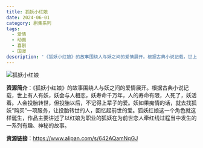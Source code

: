 ```yaml
---
title: 狐妖小红娘
date: 2024-06-01
category: 剧集系列
tags:
  - 爱情
  - 动画
  - 喜剧
  - 国漫
description: '《狐妖小红娘》的故事围绕人与妖之间的爱情展开。根据古典小说记载，世上有人有妖，妖会与人相恋，妖寿命千万年，人的寿命有限，人死了，妖活着。人会投胎转世，但投胎以后，不记得上辈子的爱。妖如果痴情的话，就去找狐妖“购买”一项服务，让投胎转世的人，回忆起前世的爱。狐妖红娘这一个角色就这样诞生，作品主要讲述了以红娘为职业的狐妖在为前世恋人牵红线过程当中发生的一系列有趣、神秘的故事。'
---
```


![狐妖小红娘](https://p6.itc.cn/images01/20220708/ad2bd13c8e0843aaa69b96654d0f2653.jpeg)

**资源简介**：《狐妖小红娘》的故事围绕人与妖之间的爱情展开。根据古典小说记载，世上有人有妖，妖会与人相恋，妖寿命千万年，人的寿命有限，人死了，妖活着。人会投胎转世，但投胎以后，不记得上辈子的爱。妖如果痴情的话，就去找狐妖“购买”一项服务，让投胎转世的人，回忆起前世的爱。狐妖红娘这一个角色就这样诞生，作品主要讲述了以红娘为职业的狐妖在为前世恋人牵红线过程当中发生的一系列有趣、神秘的故事。

**资源链接**：https://www.alipan.com/s/642AQamNqGJ

